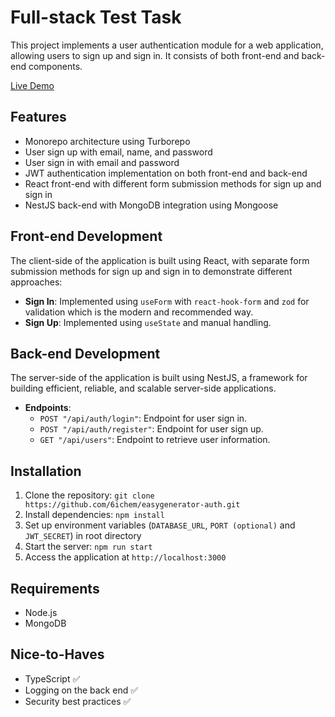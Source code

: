 # Full-stack Test Task 

This project implements a user authentication module for a web application, allowing users to sign up and sign in. It consists of both front-end and back-end components.

[Live Demo](https://pages.github.com/)

## Features

- Monorepo architecture using Turborepo
- User sign up with email, name, and password
- User sign in with email and password
- JWT authentication implementation on both front-end and back-end
- React front-end with different form submission methods for sign up and sign in
- NestJS back-end with MongoDB integration using Mongoose

## Front-end Development

The client-side of the application is built using React, with separate form submission methods for sign up and sign in to demonstrate different approaches:

- **Sign In**: Implemented using `useForm` with `react-hook-form` and `zod` for validation which is the modern and recommended way.
- **Sign Up**: Implemented using `useState` and manual handling.

## Back-end Development

The server-side of the application is built using NestJS, a framework for building efficient, reliable, and scalable server-side applications.

- **Endpoints**:
  - `POST "/api/auth/login"`: Endpoint for user sign in.
  - `POST "/api/auth/register"`: Endpoint for user sign up.
  - `GET "/api/users"`: Endpoint to retrieve user information.

## Installation

1. Clone the repository: `git clone https://github.com/6ichem/easygenerator-auth.git`
2. Install dependencies: `npm install`
3. Set up environment variables (`DATABASE_URL`, `PORT (optional)` and `JWT_SECRET`) in root directory
4. Start the server: `npm run start`
5. Access the application at `http://localhost:3000`

## Requirements

- Node.js
- MongoDB

## Nice-to-Haves

- TypeScript ✅
- Logging on the back end ✅
- Security best practices ✅
